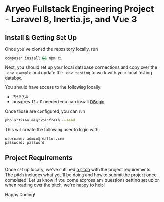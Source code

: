 # Aryeo Fullstack Engineering Project - Laravel 8, Inertia.js, and Vue 3

## Install & Getting Set Up 

Once you've cloned the repository locally, run

```bash
composer install && npm ci
```

Next, you should set up your local database connections and copy over the `.env.example` and update the `.env.testing` to work with your local testing databse.

You should have access to the following locally: 

- PHP 7.4
- postgres 12+ if needed you can install [DBngin](https://dbngin.com/)

Once those are configured, you can run 

```bash
php artisan migrate:fresh --seed
```

This will create the following user to login with:

```
username: admin@realtor.com
password: password
```

## Project Requirements 

Once set up locally, we've outlined [a pitch](https://www.notion.so/aryeo/Aryeo-Full-Stack-Engineering-Project-d814733e3e614a019f391b0816551bdf) with the project requirements. The pitch includes what you'll be doing and how to submit the project once completed. Let us know if you come accross any questions getting set up or when reading over the pitch, we're happy to help! 

Happy Coding!
